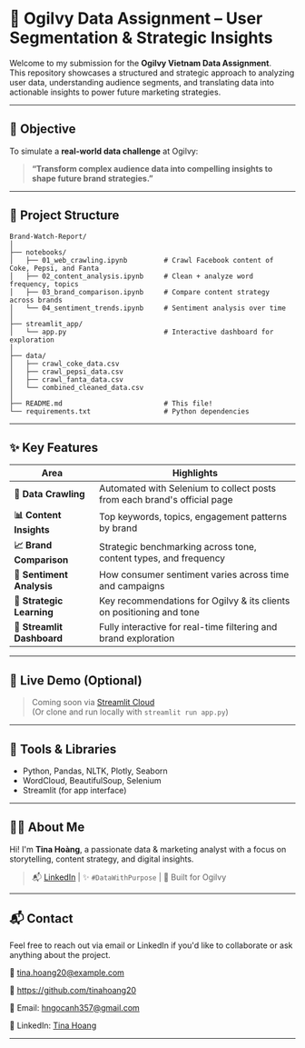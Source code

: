 # 🌟 Ogilvy Data Assignment – User Segmentation & Strategic Insights

Welcome to my submission for the **Ogilvy Vietnam Data Assignment**.  
This repository showcases a structured and strategic approach to analyzing user data, understanding audience segments, and translating data into actionable insights to power future marketing strategies.

---

## 📌 Objective

To simulate a **real-world data challenge** at Ogilvy:  
> **“Transform complex audience data into compelling insights to shape future brand strategies.”**

---

## 📁 Project Structure

```
Brand-Watch-Report/
│
├── notebooks/
│   ├── 01_web_crawling.ipynb         # Crawl Facebook content of Coke, Pepsi, and Fanta
│   ├── 02_content_analysis.ipynb     # Clean + analyze word frequency, topics
│   ├── 03_brand_comparison.ipynb     # Compare content strategy across brands
│   └── 04_sentiment_trends.ipynb     # Sentiment analysis over time
│
├── streamlit_app/
│   └── app.py                        # Interactive dashboard for exploration
│
├── data/
│   ├── crawl_coke_data.csv
│   ├── crawl_pepsi_data.csv
│   ├── crawl_fanta_data.csv
│   └── combined_cleaned_data.csv
│
├── README.md                         # This file!
└── requirements.txt                  # Python dependencies
```

---

## ✨ Key Features

| Area                         | Highlights                                                                 |
|-----------------------------|----------------------------------------------------------------------------|
| **🔸 Data Crawling**          | Automated with Selenium to collect posts from each brand's official page   |
| **📊 Content Insights**       | Top keywords, topics, engagement patterns by brand                        |
| **📈 Brand Comparison**       | Strategic benchmarking across tone, content types, and frequency          |
| **💬 Sentiment Analysis**     | How consumer sentiment varies across time and campaigns                   |
| **🧠 Strategic Learning**     | Key recommendations for Ogilvy & its clients on positioning and tone      |
| **📱 Streamlit Dashboard**    | Fully interactive for real-time filtering and brand exploration            |

---

## 🚀 Live Demo (Optional)

> Coming soon via [Streamlit Cloud](https://streamlit.io/cloud)  
> (Or clone and run locally with `streamlit run app.py`)

---

## 📌 Tools & Libraries

- Python, Pandas, NLTK, Plotly, Seaborn
- WordCloud, BeautifulSoup, Selenium
- Streamlit (for app interface)

---

## 👩‍💻 About Me

Hi! I'm **Tina Hoàng**, a passionate data & marketing analyst with a focus on storytelling, content strategy, and digital insights.

> 📬 [LinkedIn](https://www.linkedin.com/in/im-hoangngocanh/) | ✨ `#DataWithPurpose` | 🧠 Built for Ogilvy

---

## 📬 Contact

Feel free to reach out via email or LinkedIn if you'd like to collaborate or ask anything about the project.

📨 tina.hoang20@example.com

🔗 https://github.com/tinahoang20

📧 Email: hngocanh357@gmail.com

🔗 LinkedIn: [Tina Hoang](https://www.linkedin.com/in/im-hoangngocanh)

---

